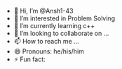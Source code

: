 - 👋 Hi, I’m @Ansh1-43
- 👀 I’m interested in Problem Solving
- 🌱 I’m currently learning c++
- 💞️ I’m looking to collaborate on ...
- 📫 How to reach me ...
- 😄 Pronouns: he/his/him
- ⚡ Fun fact:
  

<!---
Ansh1-43/Ansh1-43 is a ✨ special ✨ repository because its `README.md` (this file) appears on your GitHub profile.
You can click the Preview link to take a look at your changes.
--->
